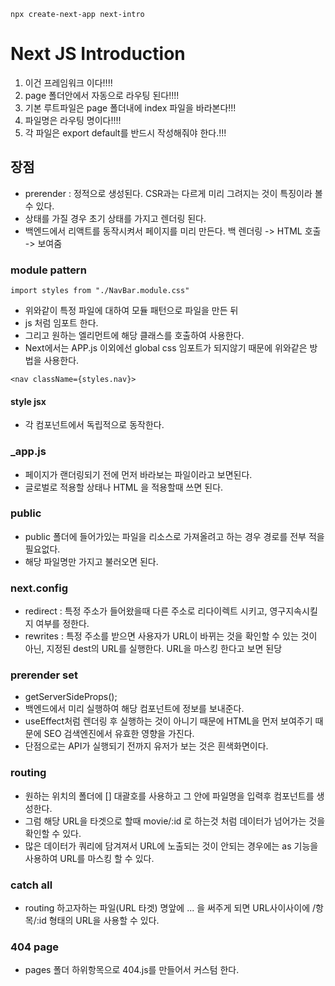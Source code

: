 ```
npx create-next-app next-intro
```
# Next JS Introduction

1. 이건 프레임워크 이다!!!!
2. page 폴더안에서 자동으로 라우팅 된다!!!!
3. 기본 루트파일은 page 폴더내에 index 파일을 바라본다!!!
4. 파일명은 라우팅 명이다!!!!
5. 각 파일은 export default를 반드시 작성해줘야 한다.!!!

## 장점

- prerender : 정적으로 생성된다. CSR과는 다르게 미리 그려지는 것이 특징이라 볼 수 있다.
- 상태를 가질 경우 초기 상태를 가지고 렌더링 된다.
- 백엔드에서 리액트를 동작시켜서 페이지를 미리 만든다. 백 렌더링 -> HTML 호출 -> 보여줌

### module pattern

```
import styles from "./NavBar.module.css"
```

- 위와같이 특정 파일에 대하여 모듈 패턴으로 파일을 만든 뒤
- js 처럼 임포트 한다.
- 그리고 원하는 엘리먼트에 해당 클래스를 호출하여 사용한다.
- Next에서는 APP.js 이외에선 global css 임포트가 되지않기 때문에 위와같은 방법을 사용한다.
```
<nav className={styles.nav}>
```
#### style jsx
 - 각 컴포넌트에서 독립적으로 동작한다.

### \_app.js

- 페이지가 랜더링되기 전에 먼저 바라보는 파일이라고 보면된다.
- 글로벌로 적용할 상태나 HTML 을 적용할때 쓰면 된다.


### public
 - public 폴더에 들어가있는 파일을 리소스로 가져올려고 하는 경우 경로를 전부 적을 필요없다.
 - 해당 파일명만 가지고 불러오면 된다.


 ### next.config   
   - redirect : 특정 주소가 들어왔을때 다른 주소로 리다이렉트 시키고, 영구지속시킬지 여부를 정한다.
   - rewrites : 특정 주소를 받으면 사용자가 URL이 바뀌는 것을 확인할 수 있는 것이 아닌, 지정된 dest의 URL를 실행한다. URL을 마스킹 한다고 보면 된당

### prerender set
 - getServerSideProps();
 - 백엔드에서 미리 실행하여 해당 컴포넌트에 정보를 보내준다.
 - useEffect처럼 렌더링 후 실행하는 것이 아니기 때문에 HTML을 먼저 보여주기 때문에 SEO 검색엔진에서 유효한 영향을 가진다.
 - 단점으로는 API가 실행되기 전까지 유저가 보는 것은 흰색화면이다.

### routing
 - 원하는 위치의 폴더에 [] 대괄호를 사용하고 그 안에 파일명을 입력후 컴포넌트를 생성한다.
 - 그럼 해당 URL을 타겟으로 할때 movie/:id 로 하는것 처럼 데이터가 넘어가는 것을 확인할 수 있다.
 - 많은 데이터가 쿼리에 담겨져서 URL에 노출되는 것이 안되는 경우에는 as 기능을 사용하여 URL를 마스킹 할 수 있다.

### catch all
 - routing 하고자하는 파일(URL 타겟) 명앞에 ... 을 써주게 되면 URL사이사이에 /항목/:id 형태의 URL을 사용할 수 있다.

### 404 page
 - pages 폴더 하위항목으로 404.js를 만들어서 커스텀 한다.